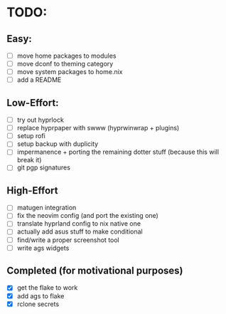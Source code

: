 
# TODO:

## Easy:
- [ ] move home packages to modules  
- [ ] move dconf to theming category  
- [ ] move system packages to home.nix  
- [ ] add a README

## Low-Effort:
- [ ] try out hyprlock  
- [ ] replace hyprpaper with swww (hyprwinwrap + plugins)  
- [ ] setup rofi  
- [ ] setup backup with duplicity  
- [ ] impermanence + porting the remaining dotter stuff (because this will break it)  
- [ ] git pgp signatures  

## High-Effort
- [ ] matugen integration  
- [ ] fix the neovim config (and port the existing one)  
- [ ] translate hyprland config to nix native one  
- [ ] actually add asus stuff to make conditional  
- [ ] find/write a proper screenshot tool  
- [ ] write ags widgets  

## Completed (for motivational purposes)
- [x] get the flake to work  
- [x] add ags to flake  
- [x] rclone secrets  
